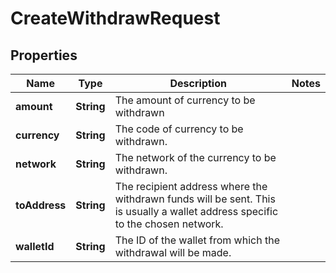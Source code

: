 

# CreateWithdrawRequest


## Properties

Name | Type | Description | Notes
------------ | ------------- | ------------- | -------------
**amount** | **String** | The amount of currency to be withdrawn | 
**currency** | **String** | The code of currency to be withdrawn. | 
**network** | **String** | The network of the currency to be withdrawn. | 
**toAddress** | **String** | The recipient address where the withdrawn funds will be sent. This is usually a wallet address specific to the chosen network. | 
**walletId** | **String** | The ID of the wallet from which the withdrawal will be made. | 



